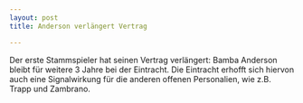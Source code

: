 ```yaml
---
layout: post
title: Anderson verlängert Vertrag

---
```


Der erste Stammspieler hat seinen Vertrag verlängert: Bamba Anderson bleibt für weitere 3 Jahre bei der Eintracht. Die Eintracht erhofft sich hiervon auch eine Signalwirkung für die anderen offenen Personalien, wie z.B. Trapp und Zambrano.


